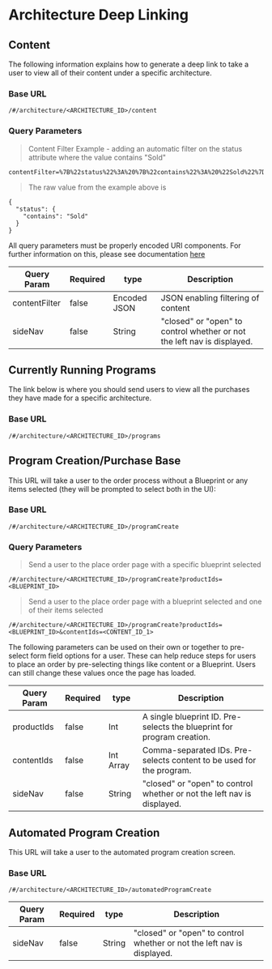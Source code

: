 # Architecture Deep Linking

## Content

The following information explains how to generate a deep link to take a user to view all of their content under a
specific architecture.

### Base URL

`/#/architecture/<ARCHITECTURE_ID>/content`

### Query Parameters

> Content Filter Example - adding an automatic filter on the status attribute where the value contains "Sold"

```
contentFilter=%7B%22status%22%3A%20%7B%22contains%22%3A%20%22Sold%22%7D%7D
```

> The raw value from the example above is

```
{
  "status": {
    "contains": "Sold"
  }
}
```

All query parameters must be properly encoded URI components. For further information on this, please see documentation
[here](https://developer.mozilla.org/en-US/docs/Web/JavaScript/Reference/Global_Objects/encodeURIComponent)

| Query Param    | Required | type         | Description                                                             |
| -------------- | -------- | ------------ | ----------------------------------------------------------------------- |
| contentFilter  | false    | Encoded JSON | JSON enabling filtering of content                                      |
| sideNav        | false    | String       | "closed" or "open" to control whether or not the left nav is displayed. |

## Currently Running Programs

The link below is where you should send users to view all the purchases they have made for a
specific architecture.

### Base URL

`/#/architecture/<ARCHITECTURE_ID>/programs`

## Program Creation/Purchase Base

This URL will take a user to the order process without a Blueprint or any items selected (they will be
prompted to select both in the UI):

### Base URL

`/#/architecture/<ARCHITECTURE_ID>/programCreate`

### Query Parameters

> Send a user to the place order page with a specific blueprint selected

```
/#/architecture/<ARCHITECTURE_ID>/programCreate?productIds=<BLUEPRINT_ID>
```

> Send a user to the place order page with a blueprint selected and one of their items selected

```
/#/architecture/<ARCHITECTURE_ID>/programCreate?productIds=<BLUEPRINT_ID>&contentIds=<CONTENT_ID_1>
```

The following parameters can be used on their own or together to pre-select form field options for a
user. These can help reduce steps for users to place an order by pre-selecting things like content or a
Blueprint. Users can still change these values once the page has loaded.

| Query Param    | Required | type         | Description                                                             |
| -------------- | -------- | ------------ | ----------------------------------------------------------------------- |
| productIds     | false    | Int          | A single blueprint ID. Pre-selects the blueprint for program creation.  |
| contentIds     | false    | Int Array    | Comma-separated IDs. Pre-selects content to be used for the program.    |
| sideNav        | false    | String       | "closed" or "open" to control whether or not the left nav is displayed. |

## Automated Program Creation

This URL will take a user to the automated program creation screen.

### Base URL

`/#/architecture/<ARCHITECTURE_ID>/automatedProgramCreate`

| Query Param    | Required | type         | Description                                                             |
| -------------- | -------- | ------------ | ----------------------------------------------------------------------- |
| sideNav        | false    | String       | "closed" or "open" to control whether or not the left nav is displayed. |
